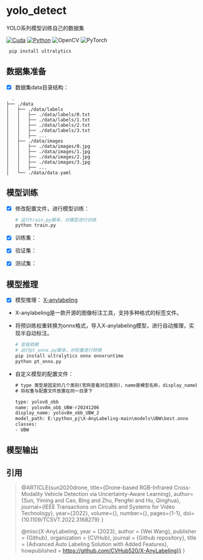 # yolo_detect

YOLO系列模型训练自己的数据集

[![Cuda](https://img.shields.io/badge/CUDA-12.6-%2376B900?logo=nvidia)](https://developer.nvidia.com/cuda-toolkit-archive)  [![Python](https://img.shields.io/badge/Python-3.9-%2314354C?logo=python&logoColor=white)](https://www.python.org/downloads/)  ![OpenCV](https://img.shields.io/badge/OpenCV-4.10.0-orange.svg)  ![PyTorch](https://img.shields.io/badge/PyTorch-2.2.0-blue.svg)  

``` python
 pip install ultralytics
```

## 数据集准备

- [x] 数据集data目录结构：

```text
  .
├── ./data
│   ├── ./data/labels
│   │   ├── ./data/labels/0.txt
│   │   ├── ./data/labels/1.txt
│   │   ├── ./data/labels/2.txt
│   │   ├── ./data/labels/3.txt
│   │   ├── ...
│   ├── ./data/images
│   │   ├── ./data/images/0.jpg
│   │   ├── ./data/images/1.jpg
│   │   ├── ./data/images/2.jpg
│   │   ├── ./data/images/3.jpg
│   │   ├── ...
│   └── ./data/data.yaml
```

## 模型训练

- [x] 修改配置文件，进行模型训练：

    ```python
    # 运行train.py脚本，对模型进行训练
    python train.py
    ```

- [x] 训练集：
- [x] 验证集：
- [x] 测试集：

## 模型推理

- [x] 模型推理：
[X-anylabeling](https://github.com/CVHub520/X-AnyLabeling)  

- X-anylabeling是一款开源的图像标注工具，支持多种格式的标签文件。
- 将预训练权重转换为onnx格式，导入X-anylabeling模型，进行自动推理，实现半自动标注。

    ```python
    # 安装依赖
    # 运行pt_onnx.py脚本，对权重进行转换
    pip install ultralytics onnx onnxruntime
    python pt_onnx.py
    ```

- 自定义模型的配置文件：

    ```txt
    # type 类型是固定的几个类别(官网查看对应类别)，name是模型名称，display_name是显示名称(找到模型的唯一标识符)
    # 将权重与配置文件放置在同一目录下

    type: yolov8_obb
    name: yolov8m_obb_UBW-r20241206
    display_name: yolov8m_obb_UBW_2
    model_path: E:\python_pj\X-AnyLabeling-main\models\UBW\best.onnx
    classes:
    - UBW
  
    ```

## 模型输出

## 引用

>@ARTICLE{sun2020drone,
  title={Drone-based RGB-Infrared Cross-Modality Vehicle Detection via Uncertainty-Aware Learning},
  author={Sun, Yiming and Cao, Bing and Zhu, Pengfei and Hu, Qinghua},
  journal={IEEE Transactions on Circuits and Systems for Video Technology},
  year={2022},
  volume={},
  number={},
  pages={1-1},
  doi={10.1109/TCSVT.2022.3168279}
}
>
>@misc{X-AnyLabeling,
  year = {2023},
  author = {Wei Wang},
  publisher = {Github},
  organization = {CVHub},
  journal = {Github repository},
  title = {Advanced Auto Labeling Solution with Added Features},
  howpublished = <https://github.com/CVHub520/X-AnyLabeling}}>
}
>
